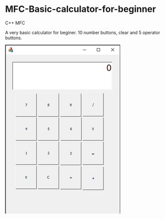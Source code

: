 # MFC-Basic-calculator-for-beginner
C++ MFC

A very basic calculator for beginer. 10 number buttons, clear and 5 operator buttons.


![alt text](https://github.com/jimmyluu89/MFC-Basic-calculator-for-beginner/blob/d99de96f61f528370626f4986a1090361e327670/Calculator/res/cal.PNG)
